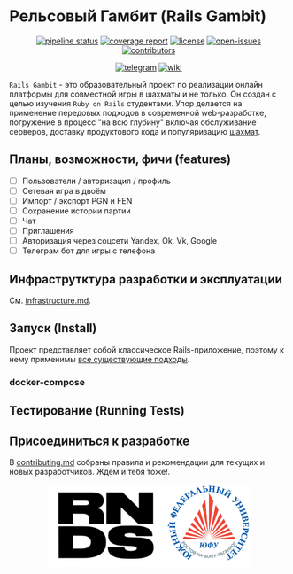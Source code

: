 # Рельсовый Гамбит (Rails Gambit)

<div align="center">

[![pipeline status](https://gitlab.com/r4060/rails-gambit/badges/main/pipeline.svg)](https://gitlab.com/r4060/rails-gambit/)
[![coverage report](https://gitlab.com/r4060/rails-gambit/badges/main/coverage.svg)](https://gitlab.com/r4060/rails-gambit/)
[![license](https://badgen.net/gitlab/license/r4060/rails-gambit?color=98c510)](https://gitlab.com/r4060/rails-gambit/blob/main/LICENSE)
[![open-issues](https://badgen.net/gitlab/open-issues/r4060/rails-gambit?icon=gitlab)](https://gitlab.com/r4060/rails-gambit/-/issues)
[![contributors](https://badgen.net/gitlab/contributors/r4060/rails-gambit?icon=user)](https://gitlab.com/r4060/rails-gambit/)
 
[![telegram](https://img.shields.io/static/v1?label=telegram&message=news&color=blue&logo=telegram)](https://t.me/railsgambit)
[![wiki](https://img.shields.io/static/v1?label=wiki&message=docs&color=white&logo=wikipedia)](https://gitlab.com/r4060/rails-gambit/-/wikis/home)

</div>

`Rails Gambit` - это образовательный проект по реализации онлайн платформы для совместной игры в шахматы и не только. Он создан с целью изучения `Ruby on Rails` студентами. Упор делается на применение передовых подходов в современной web-разработке, погружение в процесс "на всю глубину" включая обслуживание серверов, доставку продуктового кода и популяризацию [шахмат](https://ru.wikipedia.org/wiki/Шахматы).

## Планы, возможности, фичи (features)

- [ ] Пользователи / авторизация / профиль
- [ ] Сетевая игра в двоём
- [ ] Импорт / экспорт PGN и FEN
- [ ] Сохранение истории партии
- [ ] Чат
- [ ] Приглашения
- [ ] Авторизация через соцсети Yandex, Ok, Vk, Google
- [ ] Телеграм бот для игры с телефона

## Инфраструтктура разработки и эксплуатации

См. [infrastructure.md](INFRASTRUCTURE.md).

## Запуск (Install)

Проект представляет собой классическое Rails-приложение, поэтому к нему применимы [все существующие подходы](https://guides.rubyonrails.org/getting_started.html).

### docker-compose

## Тестирование (Running Tests)

## Присоединиться к разработке

В [contributing.md](CONTRIBUTING.md) собраны правила и рекомендации для текущих и новых разработчиков. Ждём и тебя тоже!.

<div align="center" width="100px">

[![rnds](./RNDSOFT.png)](https://github.com/RND-SOFT/)
[![sfu](./SFU.png)](https://sfedu.ru/) 

</div>

